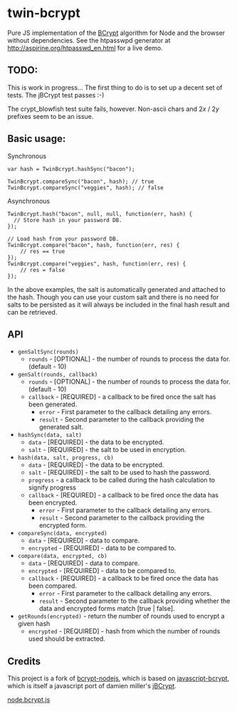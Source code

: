 twin-bcrypt
===========

Pure JS implementation of the [BCrypt](https://en.wikipedia.org/wiki/Bcrypt) algorithm for Node and the browser without dependencies.
See the htpasswpd generator at http://aspirine.org/htpasswd_en.html for a live demo.

## TODO:
This is work in progress...
The first thing to do is to set up a decent set of tests. The jBCrypt test passes :-)

The crypt_blowfish test suite fails, however. Non-ascii chars and $2x$ / $2y$ prefixes seem to be an issue.


## Basic usage:
Synchronous
```
var hash = TwinBcrypt.hashSync("bacon");

TwinBcrypt.compareSync("bacon", hash); // true
TwinBcrypt.compareSync("veggies", hash); // false
```

Asynchronous
```
TwinBcrypt.hash("bacon", null, null, function(err, hash) {
  // Store hash in your password DB.
});

// Load hash from your password DB.
TwinBcrypt.compare("bacon", hash, function(err, res) {
    // res == true
});
TwinBcrypt.compare("veggies", hash, function(err, res) {
    // res = false
});
```

In the above examples, the salt is automatically generated and attached to the hash.
Though you can use your custom salt and there is no need for salts to be persisted as it will always be included in the final hash result and can be retrieved.

## API
* `genSaltSync(rounds)`
    * `rounds` - [OPTIONAL] - the number of rounds to process the data for. (default - 10)
* `genSalt(rounds, callback)`
    * `rounds` - [OPTIONAL] - the number of rounds to process the data for. (default - 10)
    * `callback` - [REQUIRED] - a callback to be fired once the salt has been generated.
        * `error` - First parameter to the callback detailing any errors.
        * `result` - Second parameter to the callback providing the generated salt.
* `hashSync(data, salt)`
    * `data` - [REQUIRED] - the data to be encrypted.
    * `salt` - [REQUIRED] - the salt to be used in encryption.
* `hash(data, salt, progress, cb)`
    * `data` - [REQUIRED] - the data to be encrypted.
    * `salt` - [REQUIRED] - the salt to be used to hash the password.
    * `progress` - a callback to be called during the hash calculation to signify progress
    * `callback` - [REQUIRED] - a callback to be fired once the data has been encrypted.
        * `error` - First parameter to the callback detailing any errors.
        * `result` - Second parameter to the callback providing the encrypted form.
* `compareSync(data, encrypted)`
    * `data` - [REQUIRED] - data to compare.
    * `encrypted` - [REQUIRED] - data to be compared to.
* `compare(data, encrypted, cb)`
    * `data` - [REQUIRED] - data to compare.
    * `encrypted` - [REQUIRED] - data to be compared to.
    * `callback` - [REQUIRED] - a callback to be fired once the data has been compared.
        * `error` - First parameter to the callback detailing any errors.
        * `result` - Second parameter to the callback providing whether the data and encrypted forms match [true | false].
* `getRounds(encrypted)` - return the number of rounds used to encrypt a given hash
    * `encrypted` - [REQUIRED] - hash from which the number of rounds used should be extracted.


## Credits
This project is a fork of [bcrypt-nodejs](https://github.com/shaneGirish/bcrypt-nodejs), which is based on [javascript-bcrypt](https://code.google.com/p/javascript-bcrypt/), which is itself a
javascript port of damien miller's [jBCrypt](https://code.google.com/p/jbcrypt/).

[node.bcrypt.js](https://github.com/ncb000gt/node.bcrypt.js.git)
